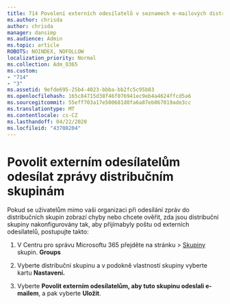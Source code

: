 ```yaml
---
title: 714 Povolení externích odesílatelů v seznamech e-mailových distribucí
ms.author: chrisda
author: chrisda
manager: dansimp
ms.audience: Admin
ms.topic: article
ROBOTS: NOINDEX, NOFOLLOW
localization_priority: Normal
ms.collection: Adm_O365
ms.custom:
- "714"
- "3"
ms.assetid: 9efde695-25b4-4023-bbba-bb2fc5c95b83
ms.openlocfilehash: 165c84715d38f46f076941ec9eb4a4624ffcd5a6
ms.sourcegitcommit: 55eff703a17e500681d8fa6a87eb067019ade3cc
ms.translationtype: MT
ms.contentlocale: cs-CZ
ms.lasthandoff: 04/22/2020
ms.locfileid: "43708204"
---
```

# <a name="allow-external-senders-to-send-messages-to-distribution-groups"></a>Povolit externím odesílatelům odesílat zprávy distribučním skupinám

Pokud se uživatelům mimo vaši organizaci při odesílání zpráv do distribučních skupin zobrazí chyby nebo chcete ověřit, zda jsou distribuční skupiny nakonfigurovány tak, aby přijímabyly poštu od externích odesílatelů, postupujte takto:

1. V Centru pro správu Microsoftu 365 přejděte na stránku > [Skupiny](https://portal.office.com/adminportal/home#/groups) skupin. **Groups**  

2. Vyberte distribuční skupinu a v podokně vlastností skupiny vyberte kartu **Nastavení.**

3. Vyberte **Povolit externím odesílatelům, aby tuto skupinu odeslali e-mailem**, a pak vyberte **Uložit**.
